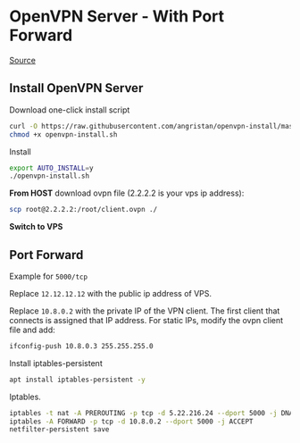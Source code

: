 # OpenVPN Server - With Port Forward

[Source](https://github.com/angristan/openvpn-install)

## Install OpenVPN Server

Download one-click install script

```bash
curl -O https://raw.githubusercontent.com/angristan/openvpn-install/master/openvpn-install.sh
chmod +x openvpn-install.sh
```

Install

```bash
export AUTO_INSTALL=y
./openvpn-install.sh
```

**From HOST** download ovpn file (2.2.2.2 is your vps ip address):

```bash
scp root@2.2.2.2:/root/client.ovpn ./
```

**Switch to VPS**

## Port Forward

Example for `5000/tcp`

Replace `12.12.12.12` with the public ip address of VPS.

Replace `10.8.0.2` with the private IP of the VPN client. The first client that connects is assigned that IP address. For static IPs, modify the ovpn client file and add:

```bash
ifconfig-push 10.8.0.3 255.255.255.0
```

Install iptables-persistent

```bash
apt install iptables-persistent -y
```

Iptables.

```bash
iptables -t nat -A PREROUTING -p tcp -d 5.22.216.24 --dport 5000 -j DNAT --to-destination 10.8.0.2:5000
iptables -A FORWARD -p tcp -d 10.8.0.2 --dport 5000 -j ACCEPT
netfilter-persistent save
```